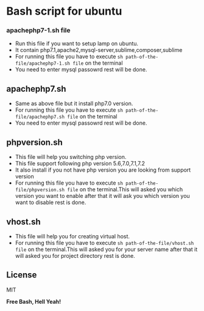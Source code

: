 # Bash script for ubuntu

### apachephp7-1.sh file

  - Run this file if you want to setup lamp on ubuntu.
  - It contain php7.1,apache2,mysql-server,sublime,composer,sublime
  - For running this file you have to execute `sh path-of-the-file/apachephp7-1.sh file` on the terminal
  - You need to enter mysql passowrd rest will be done.

## apachephp7.sh

  - Same as above file but it install php7.0 version.
  - For running this file you have to execute `sh path-of-the-file/apachephp7.sh file` on the terminal
  - You need to enter mysql passowrd rest will be done.

## phpversion.sh
  - This file will help you switching php version.
  - This file support following php version 5.6,7.0,7.1,7.2
  - It also install if you not have php version you are looking from support version
  - For running this file you have to execute `sh path-of-the-file/phpversion.sh file` on the terminal.This will asked you which version you want to enable after that it will ask you which version you want to disable rest is done.


## vhost.sh
 - This file will help you for creating virtual host.
 - For running this file you have to execute `sh path-of-the-file/vhost.sh file` on the terminal.This will asked you for your server name after that it will asked you for project directory rest is done.




License
----

MIT


**Free Bash, Hell Yeah!**


  
